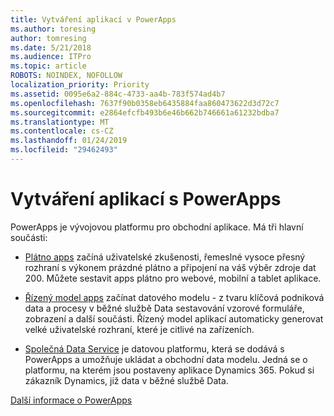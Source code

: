 ```yaml
---
title: Vytváření aplikací v PowerApps
ms.author: toresing
author: tomresing
ms.date: 5/21/2018
ms.audience: ITPro
ms.topic: article
ROBOTS: NOINDEX, NOFOLLOW
localization_priority: Priority
ms.assetid: 0095e6a2-884c-4733-aa4b-783f574ad4b7
ms.openlocfilehash: 7637f90b0358eb6435884faa860473622d3d72c7
ms.sourcegitcommit: e2864efcfb493b6e46b662b746661a61232bdba7
ms.translationtype: MT
ms.contentlocale: cs-CZ
ms.lasthandoff: 01/24/2019
ms.locfileid: "29462493"
---
```

# <a name="create-apps-with-powerapps"></a>Vytváření aplikací s PowerApps

PowerApps je vývojovou platformu pro obchodní aplikace. Má tři hlavní součásti: 
  
- [Plátno apps](https://go.microsoft.com/fwlink/?linkid=874495) začíná uživatelské zkušenosti, řemeslné vysoce přesný rozhraní s výkonem prázdné plátno a připojení na váš výběr zdroje dat 200. Můžete sestavit apps plátno pro webové, mobilní a tablet aplikace. 
    
- [Řízený model apps](https://go.microsoft.com/fwlink/?linkid=874496) začínat datového modelu - z tvaru klíčová podniková data a procesy v běžné službě Data sestavování vzorové formuláře, zobrazení a další součásti. Řízený model aplikací automaticky generovat velké uživatelské rozhraní, které je citlivé na zařízeních. 
    
- [Společná Data Service](https://go.microsoft.com/fwlink/?linkid=874497) je datovou platformu, která se dodává s PowerApps a umožňuje ukládat a obchodní data modelu. Jedná se o platformu, na kterém jsou postaveny aplikace Dynamics 365. Pokud si zákazník Dynamics, již data v běžné službě Data. 
    
[Další informace o PowerApps](https://go.microsoft.com/fwlink/?linkid=874498)
  

